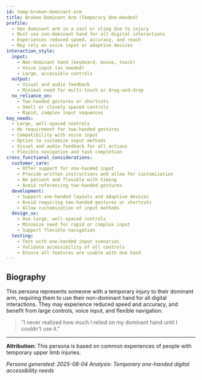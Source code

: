 ```yaml
---
id: temp-broken-dominant-arm 
title: Broken Dominant Arm (Temporary One-Handed)
profile:
  - Has dominant arm in a cast or sling due to injury
  - Must use non-dominant hand for all digital interactions
  - Experiences reduced speed, accuracy, and reach
  - May rely on voice input or adaptive devices
interaction_style:
  input:
    - Non-dominant hand (keyboard, mouse, touch)
    - Voice input (as needed)
    - Large, accessible controls
  output:
    - Visual and audio feedback
    - Minimal need for multi-touch or drag-and-drop
  no_reliance_on:
    - Two-handed gestures or shortcuts
    - Small or closely spaced controls
    - Rapid, complex input sequences
key_needs:
  - Large, well-spaced controls
  - No requirement for two-handed gestures
  - Compatibility with voice input
  - Option to customize input methods
  - Visual and audio feedback for all actions
  - Flexible navigation and task completion
cross_functional_considerations:
  customer_care:
    - Offer support for one-handed input
    - Provide written instructions and allow for customization
    - Be patient and flexible with timing
    - Avoid referencing two-handed gestures
  development:
    - Support one-handed layouts and adaptive devices
    - Avoid requiring two-handed gestures or shortcuts
    - Allow customization of input methods
  design_ux:
    - Use large, well-spaced controls
    - Minimize need for rapid or complex input
    - Support flexible navigation
  testing:
    - Test with one-handed input scenarios
    - Validate accessibility of all controls
    - Ensure all features are usable with one hand
---
```


## Biography

This persona represents someone with a temporary injury to their dominant arm, requiring them to use their non-dominant hand for all digital interactions. They may experience reduced speed and accuracy, and benefit from large controls, voice input, and flexible navigation.

> "I never realized how much I relied on my dominant hand until I couldn't use it."

---

**Attribution:**
This persona is based on common experiences of people with temporary upper limb injuries.

*Persona generated: 2025-08-04*
*Analysis: Temporary one-handed digital accessibility needs*
